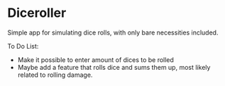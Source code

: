 # Diceroller

Simple app for simulating dice rolls, with only bare necessities included.



To Do List:

- Make it possible to enter amount of dices to be rolled
- Maybe add a feature that rolls dice and sums them up, most likely related to rolling damage.